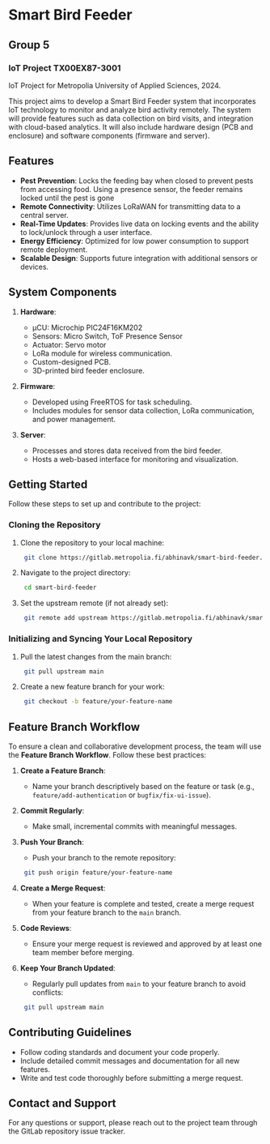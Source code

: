 # Smart Bird Feeder
## Group 5
### IoT Project TX00EX87-3001


IoT Project for Metropolia University of Applied Sciences, 2024.

This project aims to develop a Smart Bird Feeder system that incorporates IoT technology to monitor and analyze bird activity remotely. The system will provide features such as data collection on bird visits, and integration with cloud-based analytics. It will also include hardware design (PCB and enclosure) and software components (firmware and server).

## Features

- **Pest Prevention**: Locks the feeding bay when closed to prevent pests from accessing food. Using a presence sensor, the feeder remains locked until the pest is gone
- **Remote Connectivity**: Utilizes LoRaWAN for transmitting data to a central server.
- **Real-Time Updates**: Provides live data on locking events and the ability to lock/unlock through a user interface.
- **Energy Efficiency**: Optimized for low power consumption to support remote deployment.
- **Scalable Design**: Supports future integration with additional sensors or devices.

## System Components

1. **Hardware**:
   - µCU: Microchip PIC24F16KM202
   - Sensors: Micro Switch, ToF Presence Sensor
   - Actuator: Servo motor
   - LoRa module for wireless communication.
   - Custom-designed PCB.
   - 3D-printed bird feeder enclosure.

2. **Firmware**:
   - Developed using FreeRTOS for task scheduling.
   - Includes modules for sensor data collection, LoRa communication, and power management.

3. **Server**:
   - Processes and stores data received from the bird feeder.
   - Hosts a web-based interface for monitoring and visualization.

## Getting Started

Follow these steps to set up and contribute to the project:

### Cloning the Repository
1. Clone the repository to your local machine:
   ```bash
	git clone https://gitlab.metropolia.fi/abhinavk/smart-bird-feeder.git
	```
2. Navigate to the project directory:
   ```bash
	cd smart-bird-feeder
	```
3. Set the upstream remote (if not already set):
   ```bash
	git remote add upstream https://gitlab.metropolia.fi/abhinavk/smart-bird-feeder.git
	```

### Initializing and Syncing Your Local Repository
1. Pull the latest changes from the main branch:
   ```bash
	git pull upstream main
	```
2. Create a new feature branch for your work:
   ```bash
	git checkout -b feature/your-feature-name
	```

## Feature Branch Workflow

To ensure a clean and collaborative development process, the team will use the **Feature Branch Workflow**. Follow these best practices:

1. **Create a Feature Branch**:
   - Name your branch descriptively based on the feature or task (e.g., `feature/add-authentication` or `bugfix/fix-ui-issue`).

2. **Commit Regularly**:
   - Make small, incremental commits with meaningful messages.

3. **Push Your Branch**:
   - Push your branch to the remote repository:
   ```bash
	git push origin feature/your-feature-name
	```

4. **Create a Merge Request**:
   - When your feature is complete and tested, create a merge request from your feature branch to the `main` branch.

5. **Code Reviews**:
   - Ensure your merge request is reviewed and approved by at least one team member before merging.

6. **Keep Your Branch Updated**:
   - Regularly pull updates from `main` to your feature branch to avoid conflicts:
   ```bash
	git pull upstream main
	```

## Contributing Guidelines

- Follow coding standards and document your code properly.
- Include detailed commit messages and documentation for all new features.
- Write and test code thoroughly before submitting a merge request.

## Contact and Support

For any questions or support, please reach out to the project team through the GitLab repository issue tracker.
